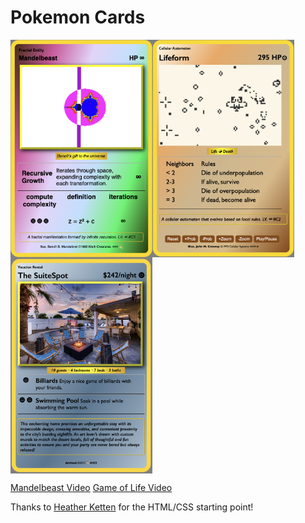 # Pokemon Cards


<div style="display: flex; flex-wrap: wrap;">
<img src="https://github.com/kennycason/pokemon-cards-html/blob/main/images/mandelbeast.png?raw=true" width="45%"/>
<img src="https://github.com/kennycason/pokemon-cards-html/blob/main/images/game-of-life01.png?raw=true" width="45%"/>
<img src="https://github.com/kennycason/pokemon-cards-html/blob/main/images/the-suitespot.png?raw=true" width="45%"/>
</div>

[Mandelbeast Video](https://github.com/kennycason/pokemon-cards-html/blob/main/videos/mandelbeast.mp4?raw=true)
[Game of Life Video](https://github.com/kennycason/pokemon-cards-html/blob/main/videos/game-of-life.mp4?raw=true)

Thanks to <a href="https://codepen.io/heatherketten/pen/YaaBde" target="blank">Heather Ketten</a> for the HTML/CSS starting point!

